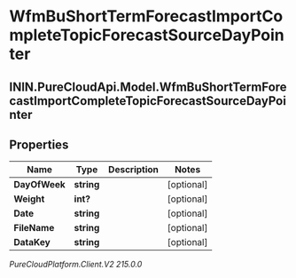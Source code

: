 # WfmBuShortTermForecastImportCompleteTopicForecastSourceDayPointer

## ININ.PureCloudApi.Model.WfmBuShortTermForecastImportCompleteTopicForecastSourceDayPointer

## Properties

|Name | Type | Description | Notes|
|------------ | ------------- | ------------- | -------------|
| **DayOfWeek** | **string** |  | [optional] |
| **Weight** | **int?** |  | [optional] |
| **Date** | **string** |  | [optional] |
| **FileName** | **string** |  | [optional] |
| **DataKey** | **string** |  | [optional] |



_PureCloudPlatform.Client.V2 215.0.0_
